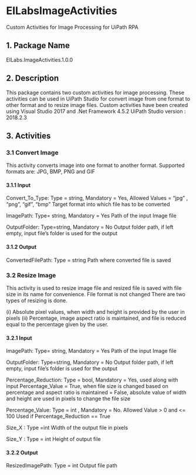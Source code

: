 # EILabsImageActivities
Custom Activities for Image Processing  for UiPath RPA

## 1.	Package Name
EILabs.ImageActivities.1.0.0
## 2.	Description
This package contains two custom activities for image processing. These activities can be used in UiPath Studio for convert image from one format to other format and to resize image files. Custom activities have been created using Visual Studio 2017 and .Net Framework 4.5.2
UiPath Studio version : 2018.2.3
## 3.	Activities
### 3.1	Convert Image
This activity converts image into one format to another format. Supported formats are: JPG, BMP, PNG and GIF
#### 3.1.1	Input
Convert_To_Type:  Type = string, Mandatory = Yes, Allowed Values = “jpg” , “png”, “gif”, “bmp”
 Target format into which file has to be converted
 
ImagePath: Type= string, Mandatory = Yes 
Path of the input Image file

OutputFolder: Type=string, Mandatory = No 
	Output folder path, if left empty, input file’s folder is used for the output
  
#### 3.1.2 Output
ConvertedFilePath: Type = string
Path where converted file is saved

### 3.2 Resize Image
This activity is used to resize image file and resized file is saved with file size in its name for convenience. File format is not changed 
There are two types of resizing is done.

(i)	Absolute pixel values, when width and height is provided by the user in pixels
(ii)	Percentage, image aspect ratio is maintained, and file is reduced equal to the percentage given by the user.

#### 3.2.1	Input
ImagePath: Type= string, Mandatory = Yes 
Path of the input Image file

OutputFolder: Type=string, Mandatory = No 
	Output folder path, if left empty, input file’s folder is used for the output
  
Percentage_Reduction: Type = bool, Mandatory = Yes, used along with input Percentage_Value
= True, when file size is changed based on percentage and aspect ratio is maintained
= False, absolute value of width and height are used in pixels to change the file size

Percentage_Value: Type = int , Mandatory = No. Allowed Value  > 0 and <= 100
Used if Percentage_Reduction == True

Size_X : Type =int
Width of the output file in pixels

Size_Y : Type = int
Height of output file

#### 3.2.2 Output
ResizedImagePath: Type = int 
Output file path
